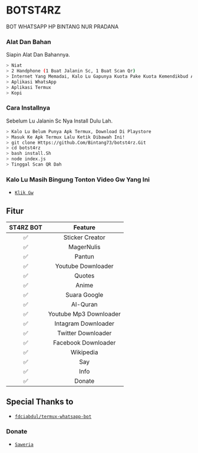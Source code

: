 # BOTST4RZ
BOT WHATSAPP HP BINTANG NUR PRADANA

### Alat Dan Bahan
Siapin Alat Dan Bahannya.
```bash
> Niat
> 2 Handphone (1 Buat Jalanin Sc, 1 Buat Scan Qr)
> Internet Yang Memadai, Kalo Lu Gapunya Kuota Pake Kuota Kemendikbud Ae Awokwaokwaokwaok
> Aplikasi WhatsApp
> Aplikasi Termux
> Kopi
```

### Cara Installnya
Sebelum Lu Jalanin Sc Nya Install Dulu Lah.
```bash
> Kalo Lu Belum Punya Apk Termux, Download Di Playstore
> Masuk Ke Apk Termux Lalu Ketik Dibawah Ini!
> git clone Https://github.Com/Bintang73/botst4rz.Git
> cd botst4rz
> bash install.Sh
> node index.js
> Tinggal Scan QR Dah
```
### Kalo Lu Masih Bingung Tonton Video Gw Yang Ini
* [`Klik Gw`](https://youtu.be/uQUrimmKv8A) 

## Fitur

|   ST4RZ BOT    |              Feature             |
| :------------: | :------------------------------: |
|       ✅       | Sticker Creator                  |
|       ✅       | MagerNulis                       |
|       ✅       | Pantun                           |
|       ✅       | Youtube Downloader               |
|       ✅       | Quotes                           |
|       ✅       | Anime                            |
|       ✅       | Suara Google                     |
|       ✅       | Al-Quran                         |
|       ✅       | Youtube Mp3 Downloader           |
|       ✅       | Intagram Downloader              |
|       ✅       | Twitter Downloader               |
|       ✅       | Facebook Downloader              |
|       ✅       | Wikipedia                        |
|       ✅       | Say                              |
|       ✅       | Info                             |
|       ✅       | Donate                           |

## Special Thanks to
* [`fdciabdul/termux-whatsapp-bot`](https://github.com/fdciabdul/termux-whatsapp-bot)

### Donate
* [`Saweria`](https://saweria.co/donate/bintangnurpradana)
